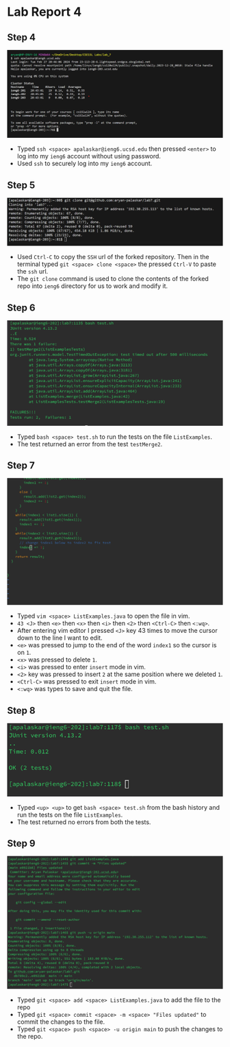 
# Lab Report 4
## Step 4
![Image](1lab7.png)
* Typed `ssh <space> apalaskar@ieng6.ucsd.edu` then pressed `<enter>` to log into my `ieng6` account without using password.
* Used `ssh` to securely log into my `ieng6` account. 


## Step 5
![Image](2lab7.png)
* Used `Ctrl-C` to copy the `SSH` url of the forked repository. Then in the terminal typed `git <space> clone <space>` the pressed `Ctrl-V` to paste the `ssh` url.
* The `git clone` command is used to clone the contents of the forked repo into `ieng6` directory for us to work and modify it. 


## Step 6 
![Image](3lab7.png)
* Typed `bash <space> test.sh` to run the tests on the file `ListExamples`.
* The test returned an error from the test `testMerge2`.


## Step 7
![Image](4lab7.png)
* Typed `vim <space> ListExamples.java` to open the file in vim.
* `43 <J>` then `<e>` then `<x>` then `<i>` then `<2>` then `<Ctrl-C>` then `<:wq>`.
*  After entering vim editor I pressed `<J>` key 43 times to move the cursor down to the line I want to edit.
*  `<e>` was pressed to jump to the end of the word `index1` so the cursor is on `1`.
*  `<x>` was pressed to delete `1`.
*  `<i>` was pressed to enter `insert` mode in vim.
*  `<2>` key was pressed to insert `2` at the same position where we deleted `1`.
*  `<Ctrl-C>` was pressed to exit `insert` mode in vim.
*  `<:wq>` was types to save and quit the file. 

## Step 8 
![Image](5lab7.png)
* Typed `<up> <up>` to get `bash <space> test.sh` from the bash history and run the tests on the file `ListExamples`.
* The test returned no errors from both the tests.


## Step 9
![Image](6lab7.png)
* Typed `git <space> add <space> ListExamples.java` to add the file to the repo
* Typed `git <space> commit <space> -m <space> "Files updated"` to commit the changes to the file.
* Typed `git <space> push <space> -u origin main` to push the changes to the repo. 




